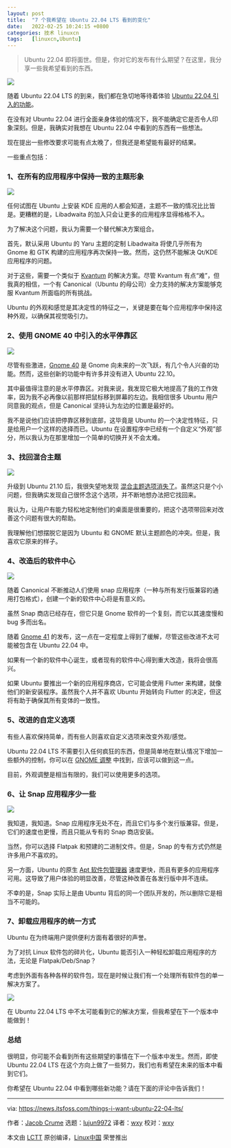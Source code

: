 ```yaml
---
layout: post
title:	"7 个我希望在 Ubuntu 22.04 LTS 看到的变化"
date:	2022-02-25 10:24:15 +0800 
categories:	技术 linuxcn 
tags:	[linuxcn,Ubuntu]
---
```




> 
> Ubuntu 22.04 即将面世。但是，你对它的发布有什么期望？在这里，我分享一些我希望看到的东西。
> 
> 
> 


![](/Asserts/Images/album/202202/25/102415tn1mccmtdt6znbvd.jpg)


随着 Ubuntu 22.04 LTS 的到来，我们都在急切地等待着体验 [Ubuntu 22.04 引入的功能](https://itsfoss.com/ubuntu-22-04-release-features/)。


在没有对 Ubuntu 22.04 进行全面亲身体验的情况下，我不能确定它是否令人印象深刻。但是，我确实对我想在 Ubuntu 22.04 中看到的东西有一些想法。


现在提出一些修改要求可能有点太晚了，但我还是希望能有最好的结果。


一些重点包括：


### 1、在所有的应用程序中保持一致的主题形象


![](/Asserts/Images/album/202202/25/102416bok7b2qo7lykyxyb.png)


任何试图在 Ubuntu 上安装 KDE 应用的人都会知道，主题不一致的情况比比皆是。更糟糕的是，Libadwaita 的加入只会让更多的应用程序显得格格不入。


为了解决这个问题，我认为需要一个替代解决方案组合。


首先，默认采用 Ubuntu 的 Yaru 主题的定制 Libadwaita 将使几乎所有为 Gnome 和 GTK 构建的应用程序再次保持一致。然而，这仍然不能解决 Qt/KDE 应用程序的问题。


对于这些，需要一个类似于 [Kvantum](https://github.com/tsujan/Kvantum) 的解决方案。尽管 Kvantum 有点“难”，但我真的相信，一个有 Canonical（Ubuntu 的母公司）全力支持的解决方案能够克服 Kvantum 所面临的所有挑战。


Ubuntu 的外观和感觉是其决定性的特征之一，关键是要在每个应用程序中保持这种外观，以确保其视觉吸引力。


### 2、使用 GNOME 40 中引入的水平停靠区


![](/Asserts/Images/album/202202/25/102417tcelr9l9r33ucr16.jpg)


尽管有些激进，[Gnome 40](https://news.itsfoss.com/gnome-40-release/) 是 Gnome 向未来的一次飞跃，有几个令人兴奋的功能。然而，这些创新的功能中有许多并没有进入 Ubuntu 22.10。


其中最值得注意的是水平停靠区。对我来说，我发现它极大地提高了我的工作效率，因为我不必再像以前那样把鼠标移到屏幕的左边。我相信很多 Ubuntu 用户同意我的观点，但是 Canonical 坚持认为左边的位置是最好的。


我不是说他们应该把停靠区移到底部，这毕竟是 Ubuntu 的一个决定性特征，只是给用户一个这样的选择而已。Ubuntu 在设置程序中已经有一个自定义“外观”部分，所以我认为在那里增加一个简单的切换开关不会太难。


### 3、找回混合主题


![](/Asserts/Images/album/202202/25/102418ko997pz6oe0gpopg.png)


升级到 Ubuntu 21.10 后，我很失望地发现 [混合主题选项消失了](https://news.itsfoss.com/ubuntu-21-10-theme-change/)。虽然这只是个小问题，但我确实发现自己很怀念这个选项，并不断地想办法把它找回来。


我认为，让用户有能力轻松地定制他们的桌面是很重要的，把这个选项带回来对改善这个问题有很大的帮助。


我理解他们想摆脱它是因为 Ubuntu 和 GNOME 默认主题颜色的冲突。但是，我喜欢它原来的样子。


### 4、改造后的软件中心


![](/Asserts/Images/album/202202/25/102419q2kxu5u0k55hktxg.png)


随着 Canonical 不断推动人们使用 snap 应用程序（一种与所有发行版兼容的通用打包格式），创建一个新的软件中心将是有意义的。


虽然 Snap 商店已经存在，但它只是 Gnome 软件的一个复刻，而它以其速度慢和 bug 多而出名。


随着 [Gnome 41](https://news.itsfoss.com/gnome-41-release/) 的发布，这一点在一定程度上得到了缓解，尽管这些改进不太可能被包含在 Ubuntu 22.04 中。


如果有一个新的软件中心诞生，或者现有的软件中心得到重大改造，我将会很高兴。


如果 Ubuntu 要推出一个新的应用程序商店，它可能会使用 Flutter 来构建，就像他们的新安装程序。虽然我个人并不喜欢 Ubuntu 开始转向 Flutter 的决定，但这将有助于确保其所有变体的一致性。


### 5、改进的自定义选项


有些人喜欢保持简单，而有些人则喜欢自定义选项来改变外观/感觉。


Ubuntu 22.04 LTS 不需要引入任何疯狂的东西，但是简单地在默认情况下增加一些额外的控制，你可以在 [GNOME 调整](https://itsfoss.com/gnome-tweak-tool/) 中找到，应该可以做到这一点。


目前，外观调整是相当有限的，我们可以使用更多的选项。


### 6、让 Snap 应用程序少一些


![](/Asserts/Images/album/202202/25/102420qhp7crjee1oa1jpp.jpg)


我知道，我知道。Snap 应用程序无处不在，而且它们与多个发行版兼容。但是，它们的速度也更慢，而且只能从专有的 Snap 商店安装。


当然，你可以选择 Flatpak 和预建的二进制文件。但是，Snap 的专有方式仍然是许多用户不喜欢的。


另一方面，Ubuntu 的原生 [Apt 软件包管理器](https://itsfoss.com/apt-command-guide/) 速度更快，而且有更多的应用程序可用。这导致了用户体验的明显改善，尽管这种改善在各发行版中并不连续。


不幸的是，Snap 实际上是由 Ubuntu 背后的同一个团队开发的，所以删除它是相当不可能的。


### 7、卸载应用程序的统一方式


Ubuntu 在为终端用户提供便利方面有着很好的声誉。


为了对抗 Linux 软件包的碎片化，Ubuntu 能否引入一种轻松卸载应用程序的方法，无论是 Flatpak/Deb/Snap？


考虑到外面有各种各样的软件包，现在是时候让我们有一个处理所有软件包的单一解决方案了。


![](/Asserts/Images/album/202202/25/102421gy8befh7398r0gyh.png)


在 Ubuntu 22.04 LTS 中不太可能看到它的解决方案，但我希望在下一个版本中能做到！


### 总结


很明显，你可能不会看到所有这些期望的事情在下一个版本中发生。然而，即使 Ubuntu 22.04 LTS 在这个方向上做了一些努力，我们也有希望在未来的版本中看到它们。


你希望在 Ubuntu 22.04 中看到哪些新功能？请在下面的评论中告诉我们！




---


via: <https://news.itsfoss.com/things-i-want-ubuntu-22-04-lts/>


作者：[Jacob Crume](https://news.itsfoss.com/author/jacob/) 选题：[lujun9972](https://github.com/lujun9972) 译者：[wxy](https://github.com/wxy) 校对：[wxy](https://github.com/wxy)


本文由 [LCTT](https://github.com/LCTT/TranslateProject) 原创编译，[Linux中国](https://linux.cn/) 荣誉推出
